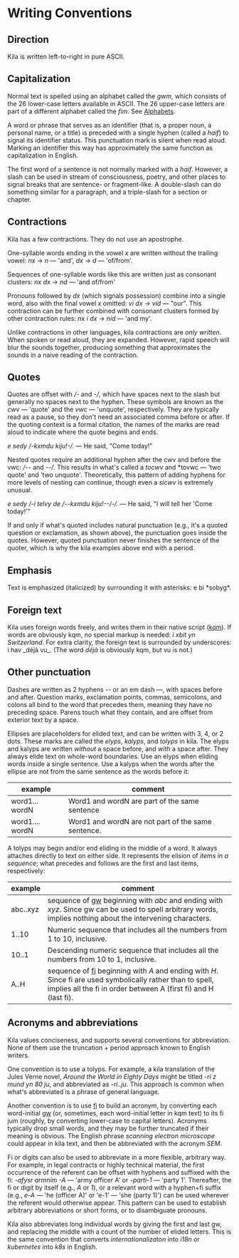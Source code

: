 # Writing Conventions

## Direction
Kila is written left-to-right in pure ASCII.

## Capitalization
Normal text is spelled using an alphabet called the *gwm*, which consists of the 26 lower-case letters available in ASCII. The 26 upper-case letters are part of a different alphabet called the *fim*. See [Alphabets](alphabets.md).

A word or phrase that serves as an identifier (that is, a proper noun, a personal name, or a title) is preceded with a single hyphen (called a *haif*) to signal its identifier status. This punctuation mark is silent when read aloud. Marking an identifier this way has approximately the same function as capitalization in English.

The first word of a sentence is not normally marked with a *haif*. However, a slash can be used in stream of consciousness, poetry, and other places to signal breaks that are sentence- or fragment-like. A double-slash can do something similar for a paragraph, and a triple-slash for a section or chapter.

## Contractions
Kila has a few contractions. They do not use an apostrophe.

One-syllable words ending in the vowel *x* are written without the trailing vowel: *nx* &rarr; *n* &mdash; 'and', *dx* &rarr; *d* &mdash; 'of/from'.

Sequences of one-syllable words like this are written just as consonant clusters: *nx dx* &rarr; *nd* &mdash; 'and of/from'

Pronouns followed by *dx* (which signals possession) combine into a single word, also with the final vowel *x* omitted: *vi dx* &rarr; *vid* &mdash; "our". This contraction can be further combined with consonant clusters formed by other contraction rules: *nx i dx* &rarr; *nid* &mdash; 'and my'.

Unlike contractions in other languages, kila contractions are *only written*. When spoken or read aloud, they are expanded. However, rapid speech will blur the sounds together, producing something that approximates the sounds in a naive reading of the contraction.

## Quotes
Quotes are offset with */-* and *-/*, which have spaces next to the slash but generally no spaces next to the hyphen. These symbols are known as the *cwv* &mdash; 'quote' and the *vwc* &mdash; 'unquote', respectively. They are typically read as a pause, so they don't need an associated comma before or after. If the quoting context is a formal citation, the names of the marks are read aloud to indicate where the quote begins and ends. 

*e sedy /-kxmdu kiju!-/.* &mdash; He said, "Come today!"

Nested quotes require an additional hyphen after the cwv and before the vwc: */--* and *--/*. This results in what's called a *tocwv* and *tovwc &mdash; 'two quote' and 'two unquote'. Theoretically, this pattern of adding hyphens for more levels of nesting can continue, though even a *sicwv* is extremely unusual.

*e sedy /-i telvy de /--kxmdu kiju!--/-/.* &mdash; He said, "I will tell her 'Come today!'"

If and only if what's quoted includes natural punctuation (e.g., it's a quoted question or exclamation, as shown above), the punctuation goes inside the quotes. However, quoted punctuation never finishes the sentence of the quoter, which is why the kila examples above end with a period.

## Emphasis
Text is emphasized (italicized) by surrounding it with asterisks: e bi \*sobyg\*.

## Foreign text
Kila uses foreign words freely, and writes them in their native script ([kqm](alphabets.md#kqm)). If words are obviously kqm, no special markup is needed: *i xbit yn Switzerland*. For extra clarity, the foreign text is surrounded by underscores: i hav \_déjà vu\_. (The word *déjà* is obviously kqm, but vu is not.) 

## Other punctuation
Dashes are written as 2 hyphens -- or an em dash &mdash;, with spaces before and after. Question marks, exclamation points, commas, semicolons, and colons all bind to the word that precedes them, meaning they have no preceding space. Parens touch what they contain, and are offset from exterior text by a space.

Ellipses are placeholders for elided text, and can be written with 3, 4, or 2 dots. These marks are called the *elyps*, *kalyps*, and *tolyps* in kila. The elyps and kalyps are written *without* a space before, and *with* a space after. They always elide text on whole-word boundaries. Use an elyps when eliding words inside a single sentence. Use a kalyps when the words after the ellipse are not from the same sentence as the words before it:

example | comment
--- | ---
word1... wordN | Word1 and wordN are part of the same sentence
word1.... wordN | Word1 and wordN are not part of the same sentence.

A tolyps may begin and/or end eliding in the middle of a word. It always attaches directly to text on either side. It represents the elision of *items in a sequence*; what precedes and follows are the first and last items, respectively:

example | comment
--- | ---
abc..xyz | sequence of [gw](alphabets.md#gwm) beginning with *abc* and ending with *xyz*. Since gw can be used to spell arbitrary words, implies nothing about the intervening characters.
1..10 | Numeric sequence that includes all the numbers from 1 to 10, inclusive.
10..1 | Descending numeric sequence that includes all the numbers from 10 to 1, inclusive.
A..H | sequence of [fi](alphabets.md#fim) beginning with *A* and ending with *H*. Since fi are used symbolically rather than to spell, implies all the fi in order between A (first fi) and H (last fi). 

## Acronyms and abbreviations
Kila values conciseness, and supports several conventions for abbreviation. None of them use the truncation + period approach known to English writers.

One convention is to use a tolyps. For example, a kila translation of the Jules Verne novel, *Around the World in Eighty Days* might be titled *-ri z mund yn 80 ju*, and abbreviated as *-ri..ju*. This approach is common when what's abbreviated is a phrase of general language.

Another convention is to use [fi](alphabets.md#fim) to build an acronym, by converting each word-initial [gw](alphabets.md#gw) (or, sometimes, each word-initial letter in kqm text) to its fi jum (roughly, by converting lower-case to capital letters). Acronyms typically drop small words, and they may be further truncated if their meaning is obvious. The English phrase *scanning electron microscope* could appear in kila text, and then be abbreviated with the acronym *SEM*.

Fi or digits can also be used to abbreviate in a more flexible, arbitrary way. For example, in legal contracts or highly technical material, the first occurrence of the referent can be offset with hyphens and suffixed with the fi: *-afysr armnim -A* &mdash; 'army officer A' or *-parti-1* &mdash; 'party 1'. Thereafter, the fi or digit by itself (e.g., *A* or *1*), or a relevant word with a hyphen+fi suffix (e.g., *e-A* &mdash; 'he (officer A)' or 'e-1' &mdash; 'she (party 1)') can be used wherever the referent would otherwise appear. This pattern can be used to establish arbitrary abbreviations or short forms, or to disambiguate pronouns.

Kila also abbreviates long individual words by giving the first and last gw, and replacing the middle with a count of the number of elided letters. This is the same convention that converts *internationalizaton* into *i18n* or *kubernetes* into *k8s* in English.
